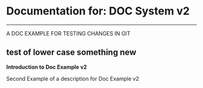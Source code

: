 # Documentation for: DOC System v2

---

A DOC EXAMPLE FOR TESTING CHANGES IN GIT

test of lower case 
something new
---

**Introduction to Doc Example v2**

Second Example of a description for Doc Example v2
